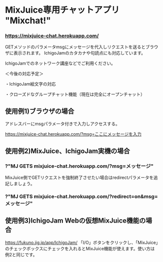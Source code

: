 # MixJuice専用チャットアプリ "Mixchat!"
### https://mixjuice-chat.herokuapp.com/

GETメソッドのパラメータmsgにメッセージを代入しリクエストを送るとブラウザに表示されます。
IchigoJamのカタカナや句読点にも対応しています。

IchigoJamでのネットワーク講座などでご利用ください。

＜今後の対応予定＞

・IchigoJam絵文字の対応

・クローズドなグループチャット機能（現在は完全にオープンチャット）

## 使用例1)ブラウザの場合
アドレスバーにmsgパラメータ付きで入力しアクセスする。

https://mixjuice-chat.herokuapp.com/?msg=ここにメッセージを入力

## 使用例2)MixJuice、IchigoJam実機の場合
### ?"MJ GETS mixjuice-chat.herokuapp.com/?msg=メッセージ"

MixJuice側でGETリクエストを強制終了させたい場合はredirectパラメータを追記しましょう。
### ?"MJ GETS mixjuice-chat.herokuapp.com/?redirect=on&msg=メッセージ"

## 使用例3)IchigoJam Webの仮想MixJuice機能の場合
https://fukuno.jig.jp/app/IchigoJam/
「I/O」ボタンをクリックし、「MixJuice」のチェックボックスにチェックを入れるとMixJuice機能が使えます。使い方は例2と同じです。